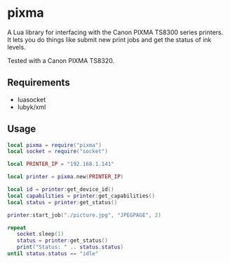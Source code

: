 # pixma

A Lua library for interfacing with the Canon PIXMA TS8300 series printers. It lets you do things like submit new print jobs and get the status of ink levels.

Tested with a Canon PIXMA TS8320.

## Requirements

- luasocket
- lubyk/xml

## Usage

```lua
local pixma = require("pixma")
local socket = require("socket")

local PRINTER_IP = "192.168.1.141"

local printer = pixma.new(PRINTER_IP)

local id = printer:get_device_id()
local capabilities = printer:get_capabilities()
local status = printer:get_status()

printer:start_job("./picture.jpg", "JPEGPAGE", 2)

repeat
   socket.sleep(1)
   status = printer:get_status()
   print("Status: " .. status.status)
until status.status == "idle"
```
